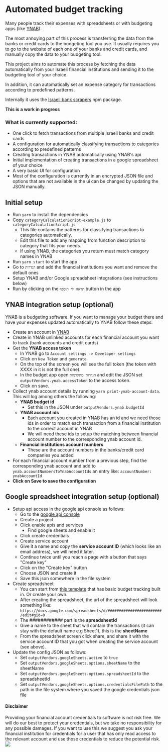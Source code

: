 # Automated budget tracking

Many people track their expenses with spreadsheets or with budgeting apps (like [YNAB](https://ynab.com/referral/?ref=Z5wPbP0cYTWjdTQj&utm_source=customer_referral)).

The most annoying part of this process is transferring the data from the banks or credit cards to the budgeting tool you use. It usually requires you to go to the website of each one of your banks and credit cards, and manually copy the data to your budgeting tool.

This project aims to automate this process by fetching the data automatically from your Israeli financial institutions and sending it to the budgeting tool of your choice.

In addition, it can automatically set an expense category for transactions according to predefined patterns.

Internally it uses the [Israeli bank scrapers](https://github.com/eshaham/israeli-bank-scrapers) npm package.

**This is a work in progress**

### What is currently supported:

- One click to fetch transactions from multiple Israeli banks and credit cards
- A configuration for automatically classifying transactions to categories according to predefined patterns
- Creating transactions in YNAB automatically using YNAB's api
- Initial implementation of creating transactions in a google spreadsheet of your choice
- A very basic UI for configuration
- Most of the configuration is currently in an encrypted JSON file and options that are not available in the ui can be changed by updating the JSON manually.

## Initial setup

- Run `yarn` to install the dependencies
- Copy `categoryCalculationScript-example.js` to `categoryCalculationScript.js`
  - This file contains the patterns for classifying transactions to categories automatically.
  - Edit this file to add any mapping from function description to category that fits your needs.
  - If using YNAB, the categories you return must match category names in YNAB
- Run `yarn start` to start the app
- Go to `הגדרות` and add the financial institutions you want and remove the default ones
- Setup YNAB and/or Google spreadsheet integrations (see instructions below)
- Run by clicking on the `תראה לי ת׳כסף` button in the app

## YNAB integration setup (optional)

YNAB is a budgeting software. If you want to manage your budget there and have your expenses updated automatically to YNAB follow these steps:

- Create an account in [YNAB](https://ynab.com/referral/?ref=Z5wPbP0cYTWjdTQj&utm_source=customer_referral)
- Create in YNAB unlinked accounts for each financial account you want to track (bank accounts and credit cards)
- Get the **YNAB access token**
  - In YNAB go to `Account settings -> Developer settings`
  - Click on `New Token` and `generate`
  - On the top of the screen you will see the full token (the token with XXXX in it is not the full one).
  - In the budget app open `הגדרות מתקדמות` and edit the JSON set `outputVendors.ynab.accessToken` to the access token.
  - Click on save.
- Collect ynab account details by running `yarn print-ynab-account-data`. This will log among others the following:
  - **YNAB budget id**
    - Set this in the JSON under `outputVendors.ynab.budgetId`
  - **YNAB account ids**
    - Each account you created in YNAB has an id and we need those ids in order to match each transaction from a financial institution to the correct account in YNAB
    - We will need these ids to setup the matching between financial account number to the corresponding ynab account id.
  - **Financial institutions account numbers**
    - These are the account numbers in the banks/credit card companies you added
- For each financial account number from a previous step, find the corresponding ynab account and add to `ynab.accountNumbersToYnabAccountIds` an entry like: `accountNumber: ynabAccountId`
- **Click on Save to save the configuration**

## Google spreadsheet integration setup (optional)

- Setup api access in the google api console as follows:
  - Go to the [google api console](https://console.developers.google.com/)
  - Create a project
  - Click enable apis and services
    - Find google sheets and enable it
  - Click create credentials
  - Create service account
  - Give it a name and copy the **service account ID** (which looks like an email address), we will need it later.
  - Continue twice until you reach a page with a button that says "Create key"
  - Click on the "Create key" button
  - Choose JSON and create it
  - Save this json somewhere in the file system
- Create spreadsheet
  - You can start from [this template](https://docs.google.com/spreadsheets/d/1X3vhn9YvJPMi_wrldV0VChNXB2z7paSuVoIQ2J8j6vo/template/preview) that has basic budget tracking built in. Or create your own.
  - After creating the spreadsheet, the url of the spreadsheet will look something like: `https://docs.google.com/spreadsheets/d/########################/edit#gid=0`
  - The ############ part is the **spreadsheetId**
  - Give a name to the sheet that will contain the transactions (it can stay with the default name e.g Sheet1), this is the **sheetName**
  - From the spreadsheet screen click share, and share it with the service account ID that you got when creating the service account (see above).
- Update the config JSON as follows:
  - Set `outputVendors.googleSheets.active` to `true`
  - Set `outputVendors.googleSheets.options.sheetName` to the sheetName
  - Set `outputVendors.googleSheets.options.spreadsheetId` to the spreadsheetId
  - Set `outputVendors.googleSheets.options.credentialsFilePath` to the path in the file system where you saved the google credentials json file

#### Disclaimer

Providing your financial account credentials to software is not risk free. We will do our best to protect your credentials, but we take no responsibility for any possible damages. If you want to use this we suggest you ask your financial institution for credentials for a user that has only read access to the relevant account and use those credentials to reduce the potential risk.
![](https://api.segment.io/v1/pixel/page?data=ewogICJ3cml0ZUtleSI6ICJtOVh2MHpHZTFvVWphaVU4cjJUZjJBdU44SThmQlJyYyIsCiAgIm5hbWUiOiAiUkVBRE1FIiwKICAiYW5vbnltb3VzSWQiOiAiYWFhYSIKfQ==)
